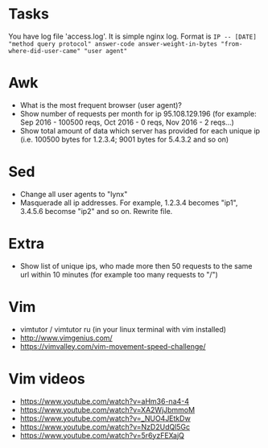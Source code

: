 # Tasks

You have log file 'access.log'. It is simple nginx log. Format is 
`IP -- [DATE] "method query protocol" answer-code answer-weight-in-bytes "from-where-did-user-came" "user agent"`

# Awk
* What is the most frequent browser (user agent)?
* Show number of requests per month for ip 95.108.129.196 (for example: Sep 2016 - 100500 reqs, Oct 2016 - 0 reqs, Nov 2016 - 2 reqs...)
* Show total amount of data which server has provided for each unique ip (i.e. 100500 bytes for 1.2.3.4; 9001 bytes for 5.4.3.2 and so on)

# Sed
* Change all user agents to "lynx"
* Masquerade all ip addresses. For example, 1.2.3.4 becomes "ip1", 3.4.5.6 becomse "ip2" and so on. Rewrite file.

# Extra
* Show list of unique ips, who made more then 50 requests to the same url within 10 minutes (for example too many requests to "/")



# Vim
* vimtutor / vimtutor ru (in your linux terminal with vim installed)
* http://www.vimgenius.com/
* https://vimvalley.com/vim-movement-speed-challenge/

# Vim videos
* https://www.youtube.com/watch?v=aHm36-na4-4
* https://www.youtube.com/watch?v=XA2WjJbmmoM
* https://www.youtube.com/watch?v=_NUO4JEtkDw
* https://www.youtube.com/watch?v=NzD2UdQl5Gc
* https://www.youtube.com/watch?v=5r6yzFEXajQ
